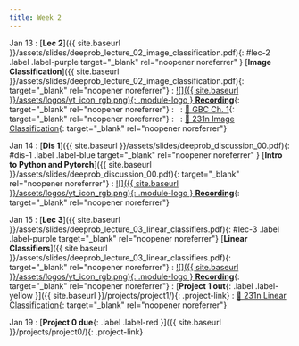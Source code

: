 ```yaml
---
title: Week 2
---
```


Jan 13
: [**Lec 2**]({{ site.baseurl }}/assets/slides/deeprob_lecture_02_image_classification.pdf){: #lec-2 .label .label-purple target="_blank" rel="noopener noreferrer" } [**Image Classification**]({{ site.baseurl }}/assets/slides/deeprob_lecture_02_image_classification.pdf){: target="_blank" rel="noopener noreferrer"}
  : [![]({{ site.baseurl }}/assets/logos/yt_icon_rgb.png){: .module-logo } **Recording**](https://leccap.engin.umich.edu/leccap/player/r/k4WywR){: target="_blank" rel="noopener noreferrer"}
: &nbsp;
  : [📖 GBC Ch. 1](https://www.deeplearningbook.org/contents/intro.html){: target="_blank" rel="noopener noreferrer"}
: &nbsp;
  : [📖 231n Image Classification](https://cs231n.github.io/classification/){: target="_blank" rel="noopener noreferrer"}


Jan 14
: [**Dis 1**]({{ site.baseurl }}/assets/slides/deeprob_discussion_00.pdf){: #dis-1 .label .label-blue target="_blank" rel="noopener noreferrer" } [**Intro to Python and Pytorch**]({{ site.baseurl }}/assets/slides/deeprob_discussion_00.pdf){: target="_blank" rel="noopener noreferrer"}
  : [![]({{ site.baseurl }}/assets/logos/yt_icon_rgb.png){: .module-logo } **Recording**](https://leccap.engin.umich.edu/leccap/player/r/1XpAsw){: target="_blank" rel="noopener noreferrer"}




Jan 15
: [**Lec 3**]({{ site.baseurl }}/assets/slides/deeprob_lecture_03_linear_classifiers.pdf){: #lec-3 .label .label-purple target="_blank" rel="noopener noreferrer"} [**Linear Classifiers**]({{ site.baseurl }}/assets/slides/deeprob_lecture_03_linear_classifiers.pdf){: target="_blank" rel="noopener noreferrer"}
  : [![]({{ site.baseurl }}/assets/logos/yt_icon_rgb.png){: .module-logo } **Recording**](https://leccap.engin.umich.edu/leccap/player/r/h7xdMy){: target="_blank" rel="noopener noreferrer"}
: [**Project 1 out**{: .label .label-yellow }]({{ site.baseurl }}/projects/project1/){: .project-link}
  : [📖 231n Linear Classification](https://cs231n.github.io/linear-classify/){: target="_blank" rel="noopener noreferrer"}



Jan 19
: [**Project 0 due**{: .label .label-red }]({{ site.baseurl }}/projects/project0/){: .project-link}

